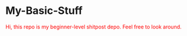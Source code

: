 # My-Basic-Stuff

<p style="color:red">
  Hi, this repo is my beginner-level shitpost depo.
Feel free to look around.
</p>
